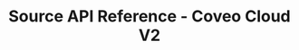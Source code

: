 ---
layout: redoc_page
title: Source API Reference - Coveo Cloud V2
categories: api_docs
apiId: Source
swagger: ../../api_docs/Source.yml
ghPagesSiteName: /cloudv2-docs-site
---